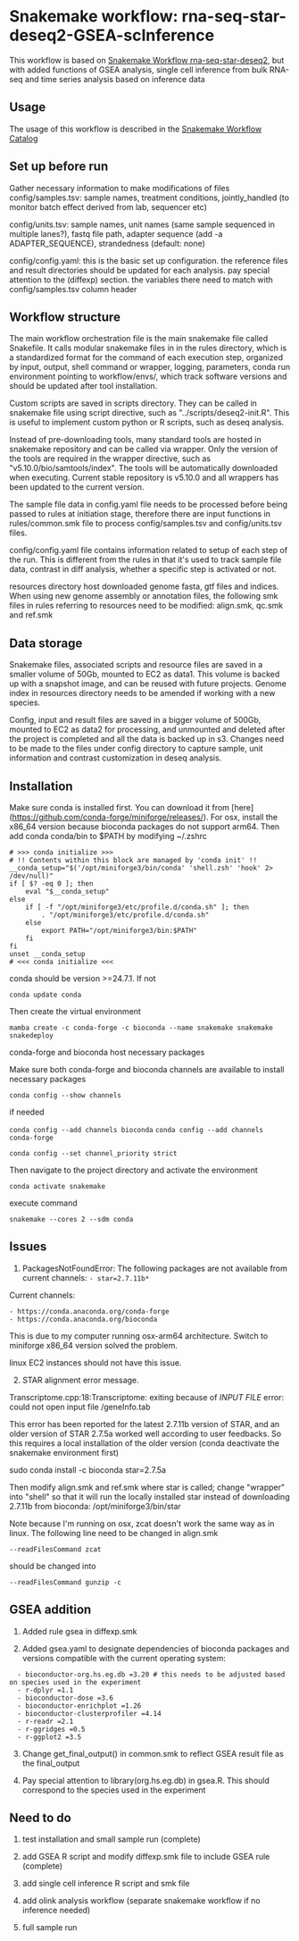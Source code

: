# Snakemake workflow: rna-seq-star-deseq2-GSEA-scInference

This workflow is based on [Snakemake Workflow rna-seq-star-deseq2](https://github.com/snakemake-workflows/rna-seq-star-deseq2), but with added functions of GSEA analysis, single cell inference from bulk RNA-seq and time series analysis based on inference data 

## Usage

The usage of this workflow is described in the [Snakemake Workflow Catalog](https://snakemake.github.io/snakemake-workflow-catalog/?usage=snakemake-workflows%2Frna-seq-star-deseq2)

## Set up before run

Gather necessary information to make modifications of files
config/samples.tsv: sample names, treatment conditions, jointly_handled (to monitor batch effect derived from lab, sequencer etc)

config/units.tsv: sample names, unit names (same sample sequenced in multiple lanes?), fastq file path, adapter sequence (add -a ADAPTER_SEQUENCE), strandedness (default: none)

config/config.yaml: this is the basic set up configuration. the reference files and result directories should be updated for each analysis. pay special attention to the (diffexp) section. the variables there need to match with config/samples.tsv column header

## Workflow structure

The main workflow orchestration file is the main snakemake file called Snakefile. It calls modular snakemake files in in the rules directory, which is a standardized format for the command of each execution step, organized by input, output, shell command or wrapper, logging, parameters, conda run environment pointing to workflow/envs/, which track software versions and should be updated after tool installation.

Custom scripts are saved in scripts directory. They can be called in snakemake file using script directive,  such as "../scripts/deseq2-init.R". This is useful to implement custom python or R scripts, such as deseq analysis.

Instead of pre-downloading tools, many standard tools are hosted in snakemake repository and can be called via wrapper. Only the version of the tools are required in the wrapper directive, such as "v5.10.0/bio/samtools/index". The tools will be automatically downloaded when executing. Current stable repository is v5.10.0 and all wrappers has been updated to the current version.

The sample file data in config.yaml file needs to be processed before being passed to rules at initiation stage, therefore there are input functions in rules/common.smk file to process config/samples.tsv and config/units.tsv files.

config/config.yaml file contains information related to setup of each step of the run. This is different from the rules in that it's used to track sample file data, contrast in diff analysis, whether a specific step is activated or not.

resources directory host downloaded genome fasta, gtf files and indices. When using new genome assembly or annotation files, the following smk files in rules referring to resources need to be modified: align.smk, qc.smk and ref.smk

## Data storage

Snakemake files, associated scripts and resource files are saved in a smaller volume of 50Gb, mounted to EC2 as data1. This volume is backed up with a snapshot image, and can be reused with future projects. Genome index in resources directory needs to be amended if working with a new species.

Config, input and result files are saved in a bigger volume of 500Gb, mounted to EC2 as data2 for processing, and unmounted and deleted after the project is completed and all the data is backed up in s3. Changes need to be made to the files under config directory to capture sample, unit information and contrast customization in deseq analysis.

## Installation

Make sure conda is installed first. You can download it from [here] (https://github.com/conda-forge/miniforge/releases/). For osx, install the x86_64 version because bioconda packages do not support arm64. Then add conda conda/bin to $PATH by modifying ~/.zshrc

```
# >>> conda initialize >>>
# !! Contents within this block are managed by 'conda init' !!
__conda_setup="$('/opt/miniforge3/bin/conda' 'shell.zsh' 'hook' 2> /dev/null)"
if [ $? -eq 0 ]; then
    eval "$__conda_setup"
else
    if [ -f "/opt/miniforge3/etc/profile.d/conda.sh" ]; then
        . "/opt/miniforge3/etc/profile.d/conda.sh"
    else
        export PATH="/opt/miniforge3/bin:$PATH"
    fi
fi
unset __conda_setup
# <<< conda initialize <<<
```

conda should be version >=24.7.1. If not

```conda update conda```

Then create the virtual environment

```mamba create -c conda-forge -c bioconda --name snakemake snakemake snakedeploy```

conda-forge and bioconda host necessary packages

Make sure both conda-forge and bioconda channels are available to install necessary packages

```conda config --show channels```

if needed

```conda config --add channels bioconda```
```conda config --add channels conda-forge```

```conda config --set channel_priority strict```

Then navigate to the project directory and activate the environment

```conda activate snakemake```

execute command

```snakemake --cores 2 --sdm conda```

## Issues

1. PackagesNotFoundError: The following packages are not available from current channels:
```- star=2.7.11b*```

Current channels:

```
- https://conda.anaconda.org/conda-forge
- https://conda.anaconda.org/bioconda
```

This is due to my computer running osx-arm64 architecture. Switch to miniforge x86_64 version solved the problem.

linux EC2 instances should not have this issue.

2. STAR alignment error message.

Transcriptome.cpp:18:Transcriptome: exiting because of *INPUT FILE* error: could not open input file /geneInfo.tab

This error has been reported for the latest 2.7.11b version of STAR, and an older version of STAR 2.7.5a worked well according to user feedbacks. So this requires a local installation of the older version (conda deactivate the snakemake environment first)

sudo conda install -c bioconda star=2.7.5a

Then modify align.smk and ref.smk where star is called; change "wrapper" into "shell" so that it will run the locally installed star instead of downloading 2.7.11b from bioconda: /opt/miniforge3/bin/star

Note because I'm running on osx, zcat doesn't work the same way as in linux. The following line need to be changed in align.smk

```--readFilesCommand zcat```

should be changed into

```--readFilesCommand gunzip -c```

## GSEA addition
1. Added rule gsea in diffexp.smk

2. Added gsea.yaml to designate dependencies of bioconda packages and versions compatible with the current operating system:
```
  - bioconductor-org.hs.eg.db =3.20 # this needs to be adjusted based on species used in the experiment
  - r-dplyr =1.1
  - bioconductor-dose =3.6
  - bioconductor-enrichplot =1.26
  - bioconductor-clusterprofiler =4.14
  - r-readr =2.1
  - r-ggridges =0.5
  - r-ggplot2 =3.5
```

3. Change get_final_output() in common.smk to reflect GSEA result file as the final_output

4. Pay special attention to library(org.hs.eg.db) in gsea.R. This should correspond to the species used in the experiment

## Need to do

1. test installation and small sample run (complete)

2. add GSEA R script and modify diffexp.smk file to include GSEA rule (complete)

3. add single cell inference R script and smk file

4. add olink analysis workflow (separate snakemake workflow if no inference needed)

5. full sample run